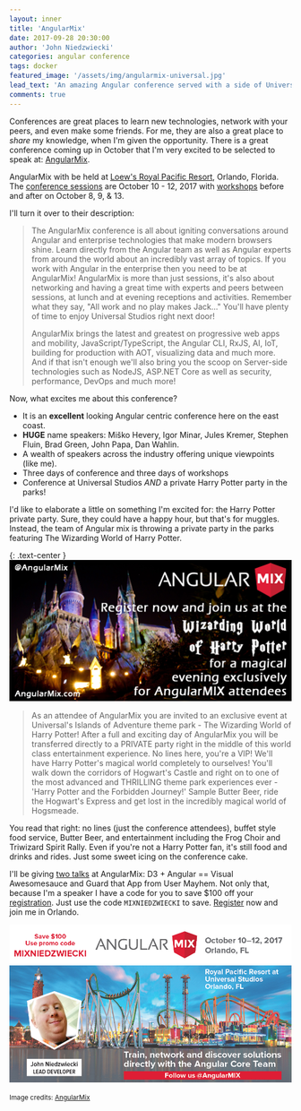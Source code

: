 ```yaml
---
layout: inner
title: 'AngularMix'
date: 2017-09-28 20:30:00
author: 'John Niedzwiecki'
categories: angular conference
tags: docker
featured_image: '/assets/img/angularmix-universal.jpg'
lead_text: 'An amazing Angular conference served with a side of Universal Orlando.'
comments: true
---
```


Conferences are great places to learn new technologies, network with your peers, and even make some friends. For me, they are also a great place to _share_ my knowledge, when I'm given the opportunity. There is a great conference coming up in October that I'm very excited to be selected to speak at: [AngularMix](https://angularmix.com/).

AngularMix with be held at [Loew's Royal Pacific Resort](https://angularmix.com/#!/travel), Orlando, Florida. The [conference sessions](https://angularmix.com/#!/sessions) are October 10 - 12, 2017 with [workshops](https://angularmix.com/#!/workshops) before and after on October 8, 9, & 13.

I'll turn it over to their description:

> The AngularMix conference is all about igniting conversations around Angular and enterprise technologies that make modern browsers shine. Learn directly from the Angular team as well as Angular experts from around the world about an incredibly vast array of topics. If you work with Angular in the enterprise then you need to be at AngularMix! AngularMix is more than just sessions, it's also about networking and having a great time with experts and peers between sessions, at lunch and at evening receptions and activities. Remember what they say, "All work and no play makes Jack..." You'll have plenty of time to enjoy Universal Studios right next door!
> 
> AngularMix brings the latest and greatest on progressive web apps and mobility, JavaScript/TypeScript, the Angular CLI, RxJS, AI, IoT, building for production with AOT, visualizing data and much more. And if that isn't enough we'll also bring you the scoop on Server-side technologies such as NodeJS, ASP.NET Core as well as security, performance, DevOps and much more!

Now, what excites me about this conference?
- It is an **excellent** looking Angular centric conference here on the east coast.
- **HUGE** name speakers: Miško Hevery, Igor Minar, Jules Kremer, Stephen Fluin, Brad Green, John Papa, Dan Wahlin.
- A wealth of speakers across the industry offering unique viewpoints (like me).
- Three days of conference and three days of workshops
- Conference at Universal Studios _AND_ a private Harry Potter party in the parks!

I'd like to elaborate a little on something I'm excited for: the Harry Potter private party. Sure, they could have a happy hour, but that's for muggles. Instead, the team of Angular mix is throwing a private party in the parks featuring The Wizarding World of Harry Potter. 

{: .text-center }
![Join the Harry Potter Party](/assets/img/angularmix-harry-potter.png "Harry Potter Party")

> As an attendee of AngularMix you are invited to an exclusive event at Universal's Islands of Adventure theme park - The Wizarding World of Harry Potter!  After a full and exciting day of AngularMix you will be transferred directly to a PRIVATE party right in the middle of this world class entertainment experience.  No lines here, you're a VIP!  We'll have Harry Potter's magical world completely to ourselves!  You'll walk down the corridors of Hogwart's Castle and right on to one of the most advanced and THRILLING theme park experiences ever - 'Harry Potter and the Forbidden Journey!'  Sample Butter Beer, ride the Hogwart's Express and get lost in the incredibly magical world of Hogsmeade.

You read that right: no lines (just the conference attendees), buffet style food service, Butter Beer, and entertainment including the Frog Choir and Triwizard Spirit Rally. Even if you're not a Harry Potter fan, it's still food and drinks and rides. Just some sweet icing on the conference cake.

I'll be giving [two talks](https://angularmix.com/#!/sessions) at AngularMix: D3 + Angular == Visual Awesomesauce and Guard that App from User Mayhem. Not only that, because I'm a speaker I have a code for you to save $100 off your [registration](https://angularmix.com/#!/register). Just use the code <code>MIXNIEDZWIECKI</code> to save. [Register](https://angularmix.com/#!/register) now and join me in Orlando.

![Save with MIXNIEDZWIECKI](/assets/img/angularmix-niedzwiecki.jpg "MIXNIEDZWIECKI")

<small>Image credits: [AngularMix](https://angularmix.com/)</small>